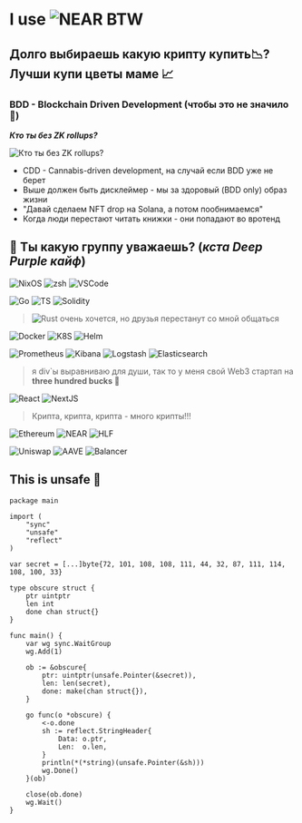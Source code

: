 # I use ![NEAR](https://pages.near.org/wp-content/themes/near-21/assets/img/relaunch/logo_near.svg) BTW 

## Долго выбираешь какую крипту купить📉? Лучши купи цветы маме 📈

### BDD - Blockchain Driven Development (чтобы это не значило 🤡)

**_Кто ты без ZK rollups?_**

![**_Кто ты без ZK rollups?_**](https://miro.medium.com/v2/resize:fit:500/1*gov3hQVRFsU9ct3DoZx4PQ.jpeg)

- CDD - Cannabis-driven development, на случай если BDD уже не берет
- Выше должен быть дисклеймер - мы за здоровый (BDD only) образ жизни
- "Давай сделаем NFT drop на Solana, а потом пообнимаемся"
- Когда люди перестают читать книжки - они попадают во вротенд

## 🔧 Ты какую группу уважаешь? (_кста Deep Purple кайф_)

![NixOS](https://img.shields.io/badge/OS-NixOS-informational?style=for-the-badge&logo=nixos&logoColor=BD93F9&color=f2e9c2&labelColor=282A36)
![zsh](https://img.shields.io/badge/Shell-Zsh-informational?style=for-the-badge&logo=Zsh&logoColor=BD93F9&color=f2e9c2&labelColor=282A36)
![VSCode](https://img.shields.io/badge/Editor-VSCode-informational?style=for-the-badge&logo=codeium&logoColor=BD93F9&color=f2e9c2&labelColor=282A36)

![Go](https://img.shields.io/badge/Lang-Go-informational?style=for-the-badge&logo=go&logoColor=BD93F9&color=f2e9c2&labelColor=282A36)
![TS](https://img.shields.io/badge/Lang-TypeScript-informational?style=for-the-badge&logo=typescript&logoColor=BD93F9&color=f2e9c2&labelColor=282A36)
![Solidity](https://img.shields.io/badge/Lang-Solidity-informational?style=for-the-badge&logo=solidity&logoColor=BD93F9&color=f2e9c2&labelColor=282A36)

> ![Rust](https://img.shields.io/badge/Lang-Rust-informational?style=for-the-badge&logo=rust&logoColor=BD93F9&color=f2e9c2&labelColor=282A36)
> очень хочется, но друзья перестанут со мной общаться


![Docker](https://img.shields.io/badge/OPS-Docker-informational?style=for-the-badge&logo=docker&logoColor=BD93F9&color=f2e9c2&labelColor=282A36)
![K8S](https://img.shields.io/badge/OPS-Kubernetes-informational?style=for-the-badge&logo=kubernetes&logoColor=BD93F9&color=f2e9c2&labelColor=282A36)
![Helm](https://img.shields.io/badge/OPS-Helm-informational?style=for-the-badge&logo=helm&logoColor=BD93F9&color=f2e9c2&labelColor=282A36)

![Prometheus](https://img.shields.io/badge/SRE-Prometheus-informational?style=for-the-badge&logo=prometheus&logoColor=BD93F9&color=f2e9c2&labelColor=282A36)
![Kibana](https://img.shields.io/badge/SRE-Kibana-informational?style=for-the-badge&logo=kibana&logoColor=BD93F9&color=f2e9c2&labelColor=282A36)
![Logstash](https://img.shields.io/badge/SRE-Logstash-informational?style=for-the-badge&logo=logstash&logoColor=BD93F9&color=f2e9c2&labelColor=282A36)
![Elasticsearch](https://img.shields.io/badge/SRE-Elasticsearch-informational?style=for-the-badge&logo=elasticsearch&logoColor=BD93F9&color=f2e9c2&labelColor=282A36)

> я div`ы выравниваю для души, так то у меня свой Web3 стартап на **three hundred bucks 💸**

![React](https://img.shields.io/badge/UI-React-informational?style=for-the-badge&logo=React&logoColor=BD93F9&color=f2e9c2&labelColor=282A36)
![NextJS](https://img.shields.io/badge/UI-NextJS-informational?style=for-the-badge&logo=nextdotjs&logoColor=BD93F9&color=f2e9c2&labelColor=282A36)

> Крипта, крипта, крипта - много крипты!!!

![Ethereum](https://img.shields.io/badge/Blockchain-Ethereum-informational?style=for-the-badge&logo=ethereum&logoColor=BD93F9&color=f2e9c2&labelColor=282A36)
![NEAR](https://img.shields.io/badge/Blockchain-NEAR-informational?style=for-the-badge&logo=near&logoColor=BD93F9&color=f2e9c2&labelColor=282A36)
![HLF](https://img.shields.io/badge/Blockchain-Hyperledger_Fabric-informational?style=for-the-badge&logo=hlf&logoColor=BD93F9&color=f2e9c2&labelColor=282A36)

![Uniswap](https://img.shields.io/badge/DeFi-Uniswap-informational?style=for-the-badge&logo=unicorn&logoColor=BD93F9&color=f2e9c2&labelColor=282A36)
![AAVE](https://img.shields.io/badge/DeFi-AAVE-informational?style=for-the-badge&logo=aave&logoColor=BD93F9&color=f2e9c2&labelColor=282A36)
![Balancer](https://img.shields.io/badge/DeFi-Balancer-informational?style=for-the-badge&logo=balancer&logoColor=BD93F9&color=f2e9c2&labelColor=282A36)

## This is unsafe 🔞
```golang
package main

import (
	"sync"
	"unsafe"
	"reflect"
)

var secret = [...]byte{72, 101, 108, 108, 111, 44, 32, 87, 111, 114, 108, 100, 33}

type obscure struct {
	ptr uintptr
	len int
	done chan struct{}
}

func main() {
	var wg sync.WaitGroup
	wg.Add(1)

	ob := &obscure{
		ptr: uintptr(unsafe.Pointer(&secret)),
		len: len(secret),
		done: make(chan struct{}),
	}

	go func(o *obscure) {
		<-o.done
		sh := reflect.StringHeader{
			Data: o.ptr,
			Len:  o.len,
		}
		println(*(*string)(unsafe.Pointer(&sh)))
		wg.Done()
	}(ob)

	close(ob.done)
	wg.Wait()
}

```


